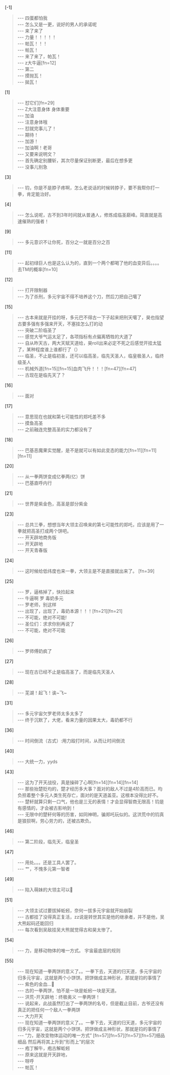 
[-1] 
>--- 四蛋都怕我<br>
>--- 怎么又是一更，说好的男人的承诺呢<br>
>--- 来了来了<br>
>--- 力量！！！！！<br>
>--- 帕瓦！！！<br>
>--- 帕瓦！<br>
>--- 来了来了，帕瓦！<br>
>--- z大牛逼[fn=12]<br>
>--- 第二<br>
>--- 摸抛瓦！<br>
>--- 拋瓦！<br>

[1] 
>--- 怼它们[fn=29]<br>
>--- Z大注意身体 身体重要<br>
>--- 加油<br>
>--- 注意身体哦<br>
>--- 怼就完事儿了！<br>
>--- 期待！<br>
>--- 加游！<br>
>--- 加油啊！老哥<br>
>--- 又要来说明文？<br>
>--- 首先确定别腰斩，其次尽量保证别断更，最后在想多更<br>
>--- 没事儿别急<br>

[3] 
>--- 钧，你是不是脖子疼啊，怎么老说话的时候转脖子，要不我帮你打一拳，肯定能治好。<br>

[4] 
>--- 怎么说呢，古不到3年时间就从普通人，修炼成临圣巅峰。简直就是高速催熟的强者！<br>

[9] 
>--- 多元意识不让你死，百分之一就是百分之百<br>

[11] 
>--- 起初绿巨人也是这么认为的，直到一个两个都喝了他的血变异后。。。。去TM的概率[fn=10]<br>

[12] 
>--- 打开限制器<br>
>--- 为了杀刑，多元宇宙不得不培养这个刀，然后刀把自己噶了<br>

[15] 
>--- 古本来就是开挂的呀，多元巴不得古一下子起来把刑天噶了，昊也指望古要多强有多强来开天，不塞挂怎么打的动<br>
>--- 突破二阶临圣了<br>
>--- 感觉大爷气运太足了，各项指标有点偏离牺牲的大道了<br>
>--- 自从昨天古，两大天赋天道给，昊roll出来必定不死之后感觉开挂太猛了，某种程度谁上谁都行了（）<br>
>--- 临圣，不止是临初圣，还可以临高圣，临先天圣人，临皇极圣人，临终级圣人<br>
>--- 机械外道[fn=15][fn=15]血肉飞升！！！[fn=47][fn=47]<br>
>--- 古现在是临先天了？<br>

[16] 
>--- 面对<br>

[17] 
>--- 意思现在也就和第七可能性的郑吒差不多<br>
>--- 摸鱼高圣<br>
>--- 之前融连完整高圣的实力都没有了<br>

[18] 
>--- 巴基恶魔果实觉醒，是不是就可以有如此变态的能力[fn=11][fn=11][fn=11]<br>

[20] 
>--- 从一拳两饼变成亿拳两(亿）饼<br>
>--- 巴基直呼内行<br>

[21] 
>--- 世界是紫金色，高圣是部分紫金<br>

[23] 
>--- 总共三拳，想想当年大领主召唤来的第七可能性的郑吒，应该是用了一拳就把高圣打成两个饼吧。<br>
>--- 开天辟地商务版<br>
>--- 开天辟地<br>
>--- 开天青春版<br>

[24] 
>--- 这时候给低纬度也来一拳，大领主是不是直接就出来了。 [fn=39]<br>

[25] 
>--- 罗，逼格掉了，快捡起来<br>
>--- 牛逼啊 罗 毒奶多元<br>
>--- 罗老师，别这样<br>
>--- 出现了，出现了，毒奶本源！！！[fn=21][fn=21]<br>
>--- 不可能，绝对不可能!<br>
>--- 圣位们：求求你别再说了<br>
>--- 不可能，绝对不可能<br>

[26] 
>--- 罗师傅奶疯了<br>

[27] 
>--- 现在古已经不止是临高圣了，而是临先天圣人<br>

[28] 
>--- 芜湖！起飞！诶~飞~<br>

[31] 
>--- 多元宇宙欠罗老师太多太多了<br>
>--- 终于沉默了，大佬，看来力量的因果太大，毒奶都不行<br>

[36] 
>--- 时间倒流（古式）:用力殴打时间，从而让时间倒流<br>

[40] 
>--- 大统一力，yyds<br>

[43] 
>--- 这为了开天战役，真是操碎了心啊[fn=14][fn=14][fn=14]<br>
>--- 那些抬楚贬均的，楚才经历多大事？面对的敌人不过是4阶高而已。均负担着整个多元人类生死存亡，面对的是天道盖亚。这根本没得比好不。<br>
>--- 楚轩就算只剩一口气，他也是三无的表情！才会显得智商无限高！钧是有感情的，才会被古影响到！<br>
>--- 无限中的楚轩何等的历害，如同神明，骗郑吒玩似的。这洪荒中的钧真是狼狈啊，劳心劳力的，还被古欺负。<br>

[46] 
>--- 第二阶段，临先天，临皇圣<br>

[47] 
>--- 用处。。。还是工具人罢了。<br>
>--- 艹，不愧多元第一智者<br>

[49] 
>--- 陷入萌妹的大领主可以🤤<br>

[51] 
>--- 大领主试过要拔掉蚯蚓，奈何一拔多元宇宙就开始崩裂<br>
>--- 古都挂了没得真正复活，zz说是转世其实是他的继承者，并不是他，吴大熊起码还能回归<br>
>--- 每次看到吴敌挂吴大熊就觉得古和昊太惨了。<br>

[54] 
>--- 力，是移动物体的唯一方式。     宇宙最底层的规则<br>

[55] 
>--- 现在知道一拳两饼的意义了。。一拳下去，天道的归天道，多元宇宙的归多元宇宙，这就是两个小饼饼。把饼做成主神形状，那就是钧的事情了<br>
>--- 紫色的金血…🤔<br>
>--- 古的一拳两饼，怕不是一块是蚯蚓一块是天道。<br>
>--- 洪荒-开天辟地：终极奥义 一拳两饼！<br>
>--- 说起来，此战虽然打出了一拳两饼的名号，但是截止目前，古爷还没有真正的把任何一个敌人一拳两饼<br>
>--- 大力开天<br>
>--- 现在知道一拳两饼的意义了。。一拳下去，天道的归天道，多元宇宙的归多元宇宙，这就是两个小饼饼。把饼做成主神形状，那就是钧的事情了<br>
>--- “力，是改变物体运动的唯一方式”    [fn=57][fn=57][fn=57][fn=57]细品细品   然后再将其上升到“形而上”的层次<br>
>--- 疱丁解牛，疱古解蚯蚓<br>
>--- 原来这就是开天辟地，<br>
>--- 呀呼<br>
>--- 帕瓦！<br>
